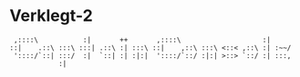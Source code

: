 # Verklegt-2
                                                                              
     ,::::\           :|       ++       ,::::\                    :|          
    ::|    .::\ :::\ :::| .::\ :| :::\ ::|    ,::\ :::\ <::< ,::\ :| :~~/     
     '::::/`::| :::/  :|  `::| :| :|:|  '::::/`::/ :|:| >::> `::/ :| :::,     
                :|                                                            
                                                                              
